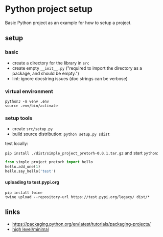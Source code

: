 # Python project setup

Basic Python project as an example for how to setup a project.

## setup

### basic

- create a directory for the library in `src`
- create empty `__init__.py` ("required to import the directory as a package, and should be empty.")
- lint: ignore docstring issues (doc strings can be verbose)

### virtual environment

```
python3 -m venv .env
source .env/bin/activate
```

### setup tools

- create `src/setup.py`
- build source distribution: `python setup.py sdist`

test locally:

`pip install ./dist/simple_project_pretorh-0.0.1.tar.gz` and start `python`:

```python
from simple_project_pretorh import hello
hello.add_one(1)
hello.say_hello('test')
```

#### uploading to test.pypi.org

```
pip install twine
twine upload --repository-url https://test.pypi.org/legacy/ dist/*
```

## links

- https://packaging.python.org/en/latest/tutorials/packaging-projects/
- [high level/minimal](https://stackoverflow.com/a/47298178)
